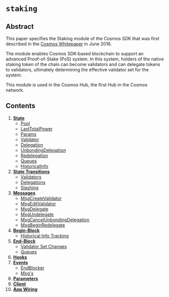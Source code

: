 <!--
order: 0
title: Staking Overview
parent:
  title: "staking"
-->

# `staking`

## Abstract

This paper specifies the Staking module of the Cosmos SDK that was first
described in the [Cosmos Whitepaper](https://cosmos.network/about/whitepaper)
in June 2016.

The module enables Cosmos SDK-based blockchain to support an advanced
Proof-of-Stake (PoS) system. In this system, holders of the native staking token of
the chain can become validators and can delegate tokens to validators,
ultimately determining the effective validator set for the system.

This module is used in the Cosmos Hub, the first Hub in the Cosmos
network.

## Contents

1. **[State](01_state.md)**
    * [Pool](01_state.md#pool)
    * [LastTotalPower](01_state.md#lasttotalpower)
    * [Params](01_state.md#params)
    * [Validator](01_state.md#validator)
    * [Delegation](01_state.md#delegation)
    * [UnbondingDelegation](01_state.md#unbondingdelegation)
    * [Redelegation](01_state.md#redelegation)
    * [Queues](01_state.md#queues)
    * [HistoricalInfo](01_state.md#historicalinfo)
2. **[State Transitions](02_state_transitions.md)**
    * [Validators](02_state_transitions.md#validators)
    * [Delegations](02_state_transitions.md#delegations)
    * [Slashing](02_state_transitions.md#slashing)
3. **[Messages](03_messages.md)**
    * [MsgCreateValidator](03_messages.md#msgcreatevalidator)
    * [MsgEditValidator](03_messages.md#msgeditvalidator)
    * [MsgDelegate](03_messages.md#msgdelegate)
    * [MsgUndelegate](03_messages.md#msgundelegate)
    * [MsgCancelUnbondingDelegation](03_messages.md#msgcancelunbondingdelegation)
    * [MsgBeginRedelegate](03_messages.md#msgbeginredelegate)
4. **[Begin-Block](04_begin_block.md)**
    * [Historical Info Tracking](04_begin_block.md#historical-info-tracking)
5. **[End-Block](05_end_block.md)**
    * [Validator Set Changes](05_end_block.md#validator-set-changes)
    * [Queues](05_end_block.md#queues-)
6. **[Hooks](06_hooks.md)**
7. **[Events](07_events.md)**
    * [EndBlocker](07_events.md#endblocker)
    * [Msg's](07_events.md#msg's)
8. **[Parameters](08_params.md)**
9. **[Client](09_client.md)**
10. **[App Wiring](10_app_wiring.md)**

